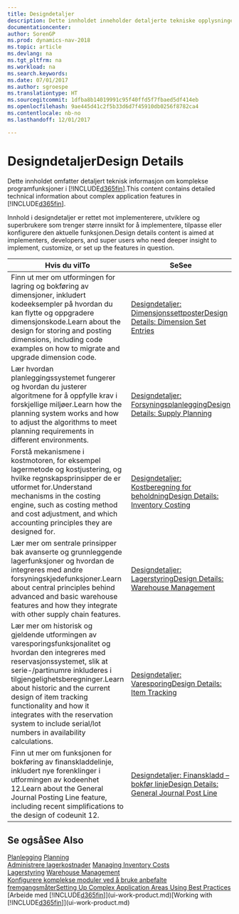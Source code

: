 ```yaml
---
title: Designdetaljer
description: Dette innholdet inneholder detaljerte tekniske opplysninger om kompliserte programfunksjoner i [!INCLUDE[d365fin](includes/d365fin_md.md)].
documentationcenter: 
author: SorenGP
ms.prod: dynamics-nav-2018
ms.topic: article
ms.devlang: na
ms.tgt_pltfrm: na
ms.workload: na
ms.search.keywords: 
ms.date: 07/01/2017
ms.author: sgroespe
ms.translationtype: HT
ms.sourcegitcommit: 1dfba8b14019991c95f40ffd5f7fbaed5df414eb
ms.openlocfilehash: 9ae445d41c2f5b33d6d7f45910db0256f8782ca4
ms.contentlocale: nb-no
ms.lasthandoff: 12/01/2017

---
```

# <a name="design-details"></a><span data-ttu-id="f70d8-103">Designdetaljer</span><span class="sxs-lookup"><span data-stu-id="f70d8-103">Design Details</span></span>
<span data-ttu-id="f70d8-104">Dette innholdet omfatter detaljert teknisk informasjon om komplekse programfunksjoner i [!INCLUDE[d365fin](includes/d365fin_md.md)].</span><span class="sxs-lookup"><span data-stu-id="f70d8-104">This content contains detailed technical information about complex application features in [!INCLUDE[d365fin](includes/d365fin_md.md)].</span></span>  

 <span data-ttu-id="f70d8-105">Innhold i designdetaljer er rettet mot implementerere, utviklere og superbrukere som trenger større innsikt for å implementere, tilpasse eller konfigurere den aktuelle funksjonen.</span><span class="sxs-lookup"><span data-stu-id="f70d8-105">Design details content is aimed at implementers, developers, and super users who need deeper insight to implement, customize, or set up the features in question.</span></span>  

|<span data-ttu-id="f70d8-106">**Hvis du vil**</span><span class="sxs-lookup"><span data-stu-id="f70d8-106">**To**</span></span>|<span data-ttu-id="f70d8-107">**Se**</span><span class="sxs-lookup"><span data-stu-id="f70d8-107">**See**</span></span>|  
|------------|-------------|  
|<span data-ttu-id="f70d8-108">Finn ut mer om utformingen for lagring og bokføring av dimensjoner, inkludert kodeeksempler på hvordan du kan flytte og oppgradere dimensjonskode.</span><span class="sxs-lookup"><span data-stu-id="f70d8-108">Learn about the design for storing and posting dimensions, including code examples on how to migrate and upgrade dimension code.</span></span>|[<span data-ttu-id="f70d8-109">Designdetaljer: Dimensjonssettposter</span><span class="sxs-lookup"><span data-stu-id="f70d8-109">Design Details: Dimension Set Entries</span></span>](design-details-dimension-set-entries.md)|  
|<span data-ttu-id="f70d8-110">Lær hvordan planleggingssystemet fungerer og hvordan du justerer algoritmene for å oppfylle krav i forskjellige miljøer.</span><span class="sxs-lookup"><span data-stu-id="f70d8-110">Learn how the planning system works and how to adjust the algorithms to meet planning requirements in different environments.</span></span>|[<span data-ttu-id="f70d8-111">Designdetaljer: Forsyningsplanlegging</span><span class="sxs-lookup"><span data-stu-id="f70d8-111">Design Details: Supply Planning</span></span>](design-details-supply-planning.md)|  
|<span data-ttu-id="f70d8-112">Forstå mekanismene i kostmotoren, for eksempel lagermetode og kostjustering, og hvilke regnskapsprinsipper de er utformet for.</span><span class="sxs-lookup"><span data-stu-id="f70d8-112">Understand mechanisms in the costing engine, such as costing method and cost adjustment, and which accounting principles they are designed for.</span></span>|[<span data-ttu-id="f70d8-113">Designdetaljer: Kostberegning for beholdning</span><span class="sxs-lookup"><span data-stu-id="f70d8-113">Design Details: Inventory Costing</span></span>](design-details-inventory-costing.md)|  
|<span data-ttu-id="f70d8-114">Lær mer om sentrale prinsipper bak avanserte og grunnleggende lagerfunksjoner og hvordan de integreres med andre forsyningskjedefunksjoner.</span><span class="sxs-lookup"><span data-stu-id="f70d8-114">Learn about central principles behind advanced and basic warehouse features and how they integrate with other supply chain features.</span></span>|[<span data-ttu-id="f70d8-115">Designdetaljer: Lagerstyring</span><span class="sxs-lookup"><span data-stu-id="f70d8-115">Design Details: Warehouse Management</span></span>](design-details-warehouse-management.md)|  
|<span data-ttu-id="f70d8-116">Lær mer om historisk og gjeldende utformingen av varesporingsfunksjonalitet og hvordan den integreres med reservasjonssystemet, slik at serie-/partinumre inkluderes i tilgjengelighetsberegninger.</span><span class="sxs-lookup"><span data-stu-id="f70d8-116">Learn about historic and the current design of item tracking functionality and how it integrates with the reservation system to include serial/lot numbers in availability calculations.</span></span>|[<span data-ttu-id="f70d8-117">Designdetaljer: Varesporing</span><span class="sxs-lookup"><span data-stu-id="f70d8-117">Design Details: Item Tracking</span></span>](design-details-item-tracking.md)|  
|<span data-ttu-id="f70d8-118">Finn ut mer om funksjonen for bokføring av finanskladdelinje, inkludert nye forenklinger i utformingen av kodeenhet 12.</span><span class="sxs-lookup"><span data-stu-id="f70d8-118">Learn about the General Journal Posting Line feature, including recent simplifications to the design of codeunit 12.</span></span>|[<span data-ttu-id="f70d8-119">Designdetaljer: Finanskladd – bokfør linje</span><span class="sxs-lookup"><span data-stu-id="f70d8-119">Design Details: General Journal Post Line</span></span>](design-details-general-journal-post-line.md)|  

## <a name="see-also"></a><span data-ttu-id="f70d8-120">Se også</span><span class="sxs-lookup"><span data-stu-id="f70d8-120">See Also</span></span>  
 <span data-ttu-id="f70d8-121">[Planlegging](production-planning.md) </span><span class="sxs-lookup"><span data-stu-id="f70d8-121">[Planning](production-planning.md) </span></span>  
 <span data-ttu-id="f70d8-122">[Administrere lagerkostnader](finance-manage-inventory-costs.md) </span><span class="sxs-lookup"><span data-stu-id="f70d8-122">[Managing Inventory Costs](finance-manage-inventory-costs.md) </span></span>  
 <span data-ttu-id="f70d8-123">[Lagerstyring](warehouse-manage-warehouse.md) </span><span class="sxs-lookup"><span data-stu-id="f70d8-123">[Warehouse Management](warehouse-manage-warehouse.md) </span></span>  
 [<span data-ttu-id="f70d8-124">Konfigurere komplekse moduler ved å bruke anbefalte fremgangsmåter</span><span class="sxs-lookup"><span data-stu-id="f70d8-124">Setting Up Complex Application Areas Using Best Practices</span></span>](set-up-complex-application-areas-using-best-practices.md)  
 <span data-ttu-id="f70d8-125">[Arbeide med [!INCLUDE[d365fin](includes/d365fin_md.md)]](ui-work-product.md)</span><span class="sxs-lookup"><span data-stu-id="f70d8-125">[Working with [!INCLUDE[d365fin](includes/d365fin_md.md)]](ui-work-product.md)</span></span>

